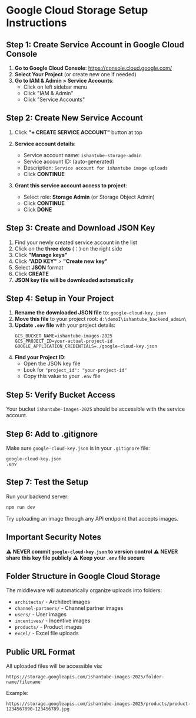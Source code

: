 # Google Cloud Storage Setup Instructions

## Step 1: Create Service Account in Google Cloud Console

1. **Go to Google Cloud Console**: https://console.cloud.google.com/
2. **Select Your Project** (or create new one if needed)
3. **Go to IAM & Admin > Service Accounts**:
   - Click on left sidebar menu
   - Click "IAM & Admin"
   - Click "Service Accounts"

## Step 2: Create New Service Account

1. Click **"+ CREATE SERVICE ACCOUNT"** button at top
2. **Service account details**:
   - Service account name: `ishantube-storage-admin`
   - Service account ID: (auto-generated)
   - Description: `Service account for ishantube image uploads`
   - Click **CONTINUE**

3. **Grant this service account access to project**:
   - Select role: **Storage Admin** (or Storage Object Admin)
   - Click **CONTINUE**
   - Click **DONE**

## Step 3: Create and Download JSON Key

1. Find your newly created service account in the list
2. Click on the **three dots** (⋮) on the right side
3. Click **"Manage keys"**
4. Click **"ADD KEY"** > **"Create new key"**
5. Select **JSON** format
6. Click **CREATE**
7. **JSON key file will be downloaded automatically**

## Step 4: Setup in Your Project

1. **Rename the downloaded JSON file** to: `google-cloud-key.json`
2. **Move this file** to your project root: `d:\demoI\ishantube_backend_admin\`
3. **Update `.env` file** with your project details:
   ```
   GCS_BUCKET_NAME=ishantube-images-2025
   GCS_PROJECT_ID=your-actual-project-id
   GOOGLE_APPLICATION_CREDENTIALS=./google-cloud-key.json
   ```
4. **Find your Project ID**:
   - Open the JSON key file
   - Look for `"project_id": "your-project-id"`
   - Copy this value to your `.env` file

## Step 5: Verify Bucket Access

Your bucket `ishantube-images-2025` should be accessible with the service account.

## Step 6: Add to .gitignore

Make sure `google-cloud-key.json` is in your `.gitignore` file:
```
google-cloud-key.json
.env
```

## Step 7: Test the Setup

Run your backend server:
```bash
npm run dev
```

Try uploading an image through any API endpoint that accepts images.

## Important Security Notes

⚠️ **NEVER commit `google-cloud-key.json` to version control**
⚠️ **NEVER share this key file publicly**
⚠️ **Keep your `.env` file secure**

## Folder Structure in Google Cloud Storage

The middleware will automatically organize uploads into folders:
- `architects/` - Architect images
- `channel-partners/` - Channel partner images
- `users/` - User images
- `incentives/` - Incentive images
- `products/` - Product images
- `excel/` - Excel file uploads

## Public URL Format

All uploaded files will be accessible via:
```
https://storage.googleapis.com/ishantube-images-2025/folder-name/filename
```

Example:
```
https://storage.googleapis.com/ishantube-images-2025/products/product-1234567890-123456789.jpg
```
